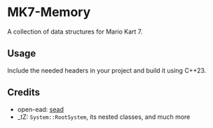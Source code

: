 # MK7-Memory
A collection of data structures for Mario Kart 7.

## Usage
Include the needed headers in your project and build it using C++23.

## Credits
- open-ead: [sead](https://github.com/open-ead/sead)
- _tZ: `System::RootSystem`, its nested classes, and much more